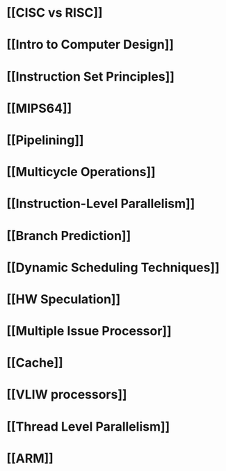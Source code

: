 # [[CISC vs RISC]]

# [[Intro to Computer Design]]

# [[Instruction Set Principles]]


# [[MIPS64]]

# [[Pipelining]]

# [[Multicycle Operations]]

# [[Instruction-Level Parallelism]]

# [[Branch Prediction]]

# [[Dynamic Scheduling Techniques]]

# [[HW Speculation]]

# [[Multiple Issue Processor]]

# [[Cache]]

# [[VLIW processors]]

# [[Thread Level Parallelism]]

# [[ARM]]




